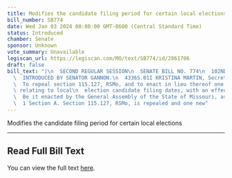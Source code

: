 ```yaml
---
title: Modifies the candidate filing period for certain local elections
bill_number: SB774
date: Wed Jan 03 2024 00:00:00 GMT-0600 (Central Standard Time)
status: Introduced
chamber: Senate
sponsor: Unknown
vote_summary: Unavailable
legiscan_url: https://legiscan.com/MO/text/SB774/id/2861706
draft: false
bill_text: "|\n  SECOND REGULAR SESSION\n  SENATE BILL NO. 774\n  102ND GENERA L ASSEMBLY\n\
  \  INTRODUCED BY SENATOR GANNON.\n  4336S.01I KRISTINA MARTIN, Secretary\n  AN ACT\n\
  \  To repeal section 115.127, RSMo, and to enact in lieu thereof one new section\
  \ relating to local\n  election candidate filing dates, with an effective date.\n\
  \  Be it enacted by the General Assembly of the State of Missouri, as follows:\n\
  \  1 Section A. Section 115.127, RSMo, is repealed and one new"
---
```

Modifies the candidate filing period for certain local elections

---

## Read Full Bill Text

You can view the full text [here](https://legiscan.com/MO/text/SB774/id/2861706).
